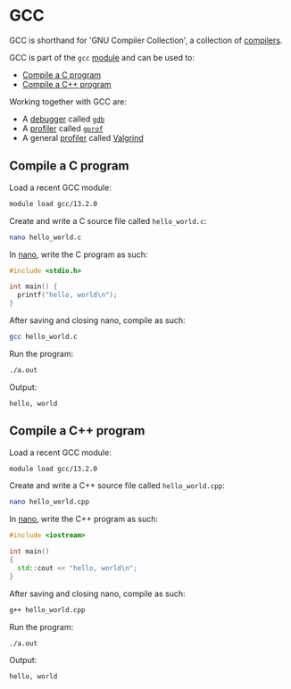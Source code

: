 # GCC

GCC is shorthand for 'GNU Compiler Collection',
a collection of [compilers](compilers.md).

GCC is part of the `gcc` [module](../cluster_guides/modules.md)
and can be used to:

- [Compile a C program](#compile-a-c-program)
- [Compile a C++ program](#compile-a-c++-program)

Working together with GCC are:

- A [debugger](debuggers.md) called [`gdb`](gdb.md)
- A [profiler](profilers.md) called [`gprof`](gprof.md)
- A general [profiler](profilers.md) called [Valgrind](valgrind.md)

## Compile a C program

Load a recent GCC module:

```bash
module load gcc/13.2.0
```

Create and write a C source file called `hello_world.c`:

```bash
nano hello_world.c
```

In [nano](nano.md), write the C program as such:

```c
#include <stdio.h>

int main() {
  printf("hello, world\n");
}
```

After saving and closing nano, compile as such:

```bash
gcc hello_world.c
```

Run the program:

```bash
./a.out 
```

Output:

```console
hello, world
```

## Compile a C++ program

Load a recent GCC module:

```bash
module load gcc/13.2.0
```

Create and write a C++ source file called `hello_world.cpp`:

```bash
nano hello_world.cpp
```

In [nano](nano.md), write the C++ program as such:

```c++
#include <iostream>

int main() 
{
  std::cout << "hello, world\n";
}

```

After saving and closing nano, compile as such:

```bash
g++ hello_world.cpp 
```

Run the program:

```bash
./a.out 
```

Output:

```console
hello, world
```
